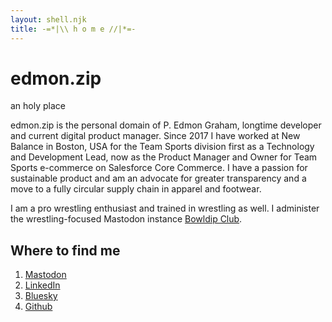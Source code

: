 ```yaml
---
layout: shell.njk
title: -=*|\\ h o m e //|*=-
---
```


# edmon.zip

an holy place

edmon.zip is the personal domain of P. Edmon Graham, longtime developer and
current digital product manager. Since 2017 I have worked at New Balance in
Boston, USA for the Team Sports division first as a Technology and Development
Lead, now as the Product Manager and Owner for Team Sports e-commerce on
Salesforce Core Commerce. I have a passion for sustainable product and am an
advocate for greater transparency and a move to a fully circular supply chain in
apparel and footwear.

I am a pro wrestling enthusiast and trained in wrestling as well. I administer
the wrestling-focused Mastodon instance [Bowldip Club](https://bowldip.club/).

## Where to find me

1. [Mastodon](https://bowldip.club/@homosaur)
2. [LinkedIn](https://www.linkedin.com/in/paul-edmon-graham/)
3. [Bluesky](https://bsky.app/profile/homosaur.bsky.social)
4. [Github](https://github.com/homosaur)
